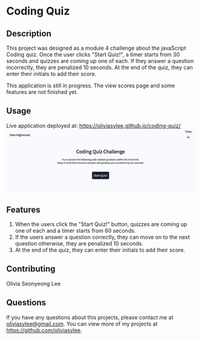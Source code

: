 # Coding Quiz

## Description

This project was designed as a module 4 challenge about the javaScript Coding quiz. Once the user clicks "Start Quiz!", a timer starts from 30 seconds and quizzes are coming up one of each. If they answer a question incorrectly, they are penalized 10 seconds. At the end of the quiz, they can enter their initials to add their score. 

This application is still in progress. The view scores page and some features are not finished yet.

## Usage
Live application deployed at: https://oliviasylee.github.io/coding-quiz/
[![coding-quiz-screenshot](Assets/images/coding-quiz-screenshot.png)](https://oliviasylee.github.io/coding-quiz/)

## Features
1. When the users click the "Start Quiz!" button, quizzes are coming up one of each and a timer starts from 60 seconds.
2. If the users answer a question correctly, they can move on to the next question otherwise, they are penalized 10 seconds. 
3. At the end of the quiz, they can enter their initials to add their score.

## Contributing
Olivia Seonyeong Lee

## Questions
If you have any questions about this projects, please contact me at oliviasylee@gmail.com. You can view more of my projects at https://github.com/oliviasylee.
